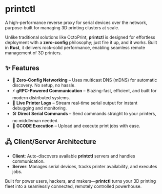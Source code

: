 # **printctl**  
A high-performance reverse proxy for serial devices over the network, purpose-built for managing 3D printing clusters at scale.  

Unlike traditional solutions like OctoPrint, **printctl** is designed for effortless deployment with a **zero-config** philosophy; just fire it up, and it works.
Built in **Rust**, it delivers rock-solid performance, enabling seamless remote management of 3D printers.  

## **✨ Features**  

- 🚀 **Zero-Config Networking** – Uses multicast DNS (mDNS) for automatic discovery. No setup, no hassle.  
- ⚡ **gRPC-Powered Communication** – Blazing-fast, efficient, and built for modern distributed systems.  
- 📡 **Live Printer Logs** – Stream real-time serial output for instant debugging and monitoring.  
- 🛠 **Direct Serial Commands** – Send commands straight to your printers, no middleman needed.  
- 📂 **GCODE Execution** – Upload and execute print jobs with ease.  

## **🖧 Client/Server Architecture**  
- **Client**: Auto-discovers available **printctl** servers and handles communication.  
- **Server**: Manages serial devices, tracks printer availability, and executes jobs.  

Built for power users, hackers, and makers—**printctl** turns your 3D printing fleet into a seamlessly connected, remotely controlled powerhouse.

